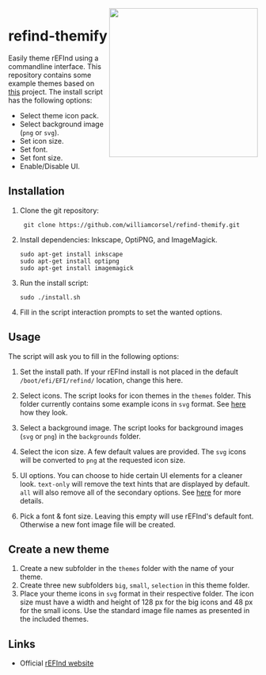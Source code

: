 <img src="etc/screenshot_regular-minimal.bmp" align="right" width=300 />

# refind-themify
Easily theme rEFInd using a commandline interface. This repository contains some example themes based on [this](https://github.com/bobafetthotmail/refind-theme-regular) project. The install script has the following options:

* Select theme icon pack.
* Select background image (`png` or `svg`).
* Set icon size.
* Set font.
* Set font size.
* Enable/Disable UI.

## Installation

1. Clone the git repository:
   ```
    git clone https://github.com/williamcorsel/refind-themify.git
    ```
3. Install dependencies: Inkscape, OptiPNG, and ImageMagick.
    ```
    sudo apt-get install inkscape
    sudo apt-get install optipng
    sudo apt-get install imagemagick
    ```
2. Run the install script:
    ```
    sudo ./install.sh
    ```
3. Fill in the script interaction prompts to set the wanted options.

## Usage

The script will ask you to fill in the following options:

1. Set the install path. If your rEFInd install is not placed in the default `/boot/efi/EFI/refind/` location, change this here.

2. Select icons. The script looks for icon themes in the `themes` folder. This folder currently contains some example icons in `svg` format. See [here](THEMES.md) how they look.

3. Select a background image. The script looks for background images (`svg` or `png`) in the `backgrounds` folder. 

4. Select the icon size. A few default values are provided. The `svg` icons will be converted to `png` at the requested icon size.

5. UI options. You can choose to hide certain UI elements for a cleaner look. `text-only` will remove the text hints that are displayed by default. `all` will also remove all of the secondary options. See [here](https://www.rodsbooks.com/refind/configfile.html) for more details.

6. Pick a font & font size. Leaving this empty will use rEFInd's default font. Otherwise a new font image file will be created.

## Create a new theme

1. Create a new subfolder in the `themes` folder with the name of your theme.
2. Create three new subfolders `big`, `small`, `selection` in this theme folder.
3. Place your theme icons in `svg` format in their respective folder. The icon size must have a width and height of 128 px for the big icons and 48 px for the small icons. Use the standard image file names as presented in the included themes.

## Links

* Official [rEFInd website](https://www.rodsbooks.com/refind/)
